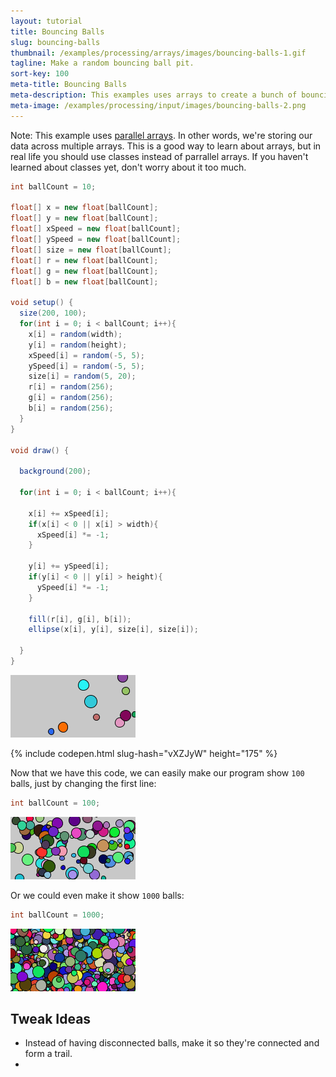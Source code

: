 ```yaml
---
layout: tutorial
title: Bouncing Balls
slug: bouncing-balls
thumbnail: /examples/processing/arrays/images/bouncing-balls-1.gif
tagline: Make a random bouncing ball pit.
sort-key: 100
meta-title: Bouncing Balls
meta-description: This examples uses arrays to create a bunch of bouncing balls.
meta-image: /examples/processing/input/images/bouncing-balls-2.png
---
```


Note: This example uses [parallel arrays](https://en.wikipedia.org/wiki/Parallel_array). In other words, we're storing our data across multiple arrays. This is a good way to learn about arrays, but in real life you should use classes instead of parrallel arrays. If you haven't learned about classes yet, don't worry about it too much.

```java
int ballCount = 10;

float[] x = new float[ballCount];
float[] y = new float[ballCount];
float[] xSpeed = new float[ballCount];
float[] ySpeed = new float[ballCount];
float[] size = new float[ballCount];
float[] r = new float[ballCount];
float[] g = new float[ballCount];
float[] b = new float[ballCount];

void setup() {
  size(200, 100);
  for(int i = 0; i < ballCount; i++){
    x[i] = random(width);
    y[i] = random(height);
    xSpeed[i] = random(-5, 5);
    ySpeed[i] = random(-5, 5);
    size[i] = random(5, 20);
    r[i] = random(256);
    g[i] = random(256);
    b[i] = random(256);
  }
}

void draw() {

  background(200);
  
  for(int i = 0; i < ballCount; i++){
    
    x[i] += xSpeed[i];
    if(x[i] < 0 || x[i] > width){
      xSpeed[i] *= -1;
    }
    
    y[i] += ySpeed[i];
    if(y[i] < 0 || y[i] > height){
      ySpeed[i] *= -1;
    }
    
    fill(r[i], g[i], b[i]);
    ellipse(x[i], y[i], size[i], size[i]);
   
  }
}
```

![10 bouncing balls](/examples/processing/arrays/images/bouncing-balls-1.gif)

{% include codepen.html slug-hash="vXZJyW" height="175" %}

Now that we have this code, we can easily make our program show `100` balls, just by changing the first line:

```java
int ballCount = 100;
```

![100 bouncing balls](/examples/processing/arrays/images/bouncing-balls-2.gif)

Or we could even make it show `1000` balls:

```java
int ballCount = 1000;
```

![1000 bouncing balls](/examples/processing/arrays/images/bouncing-balls-3.gif)
    

## Tweak Ideas

- Instead of having disconnected balls, make it so they're connected and form a trail.
- 
